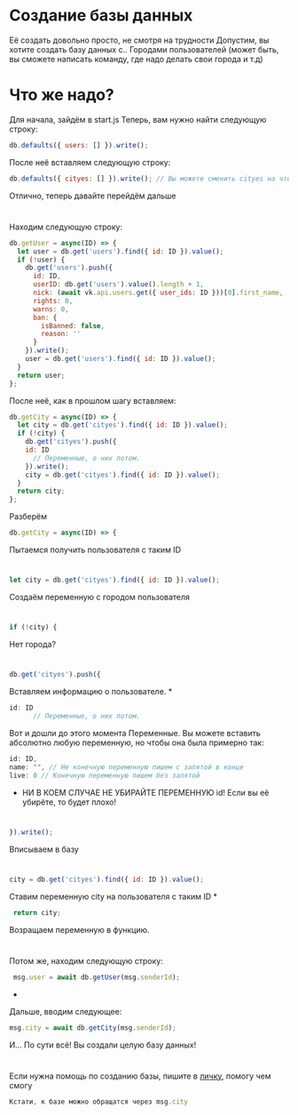 # Создание базы данных
Её создать довольно просто, не смотря на трудности
Допустим, вы хотите создать базу данных с.. Городами пользователей (может быть, вы сможете написать команду, где надо делать свои города и т.д)
# Что же надо?
Для начала, зайдём в start.js
Теперь, вам нужно найти следующую строку:
```js
db.defaults({ users: [] }).write();
```
После неё вставляем следующую строку:
```js
db.defaults({ cityes: [] }).write(); // Вы можете сменить cityes на что-то другое
```
Отлично, теперь давайте перейдём дальше
#
Находим следующую строку:
```js
db.getUser = async(ID) => {
  let user = db.get('users').find({ id: ID }).value();
  if (!user) {
    db.get('users').push({
      id: ID,
      userID: db.get('users').value().length + 1,
      nick: (await vk.api.users.get({ user_ids: ID }))[0].first_name,
      rights: 0,
      warns: 0,
      ban: {
        isBanned: false,
        reason: ''
      }
    }).write();
    user = db.get('users').find({ id: ID }).value();
  }
  return user;
};
```
После неё, как в прошлом шагу вставляем:
```js
db.getCity = async(ID) => {
  let city = db.get('cityes').find({ id: ID }).value();
  if (!city) {
    db.get('cityes').push({
	id: ID
      // Переменные, о них потом.
    }).write();
    city = db.get('cityes').find({ id: ID }).value();
  }
  return city;
};
```
Разберём
```js
db.getCity = async(ID) => {
```
Пытаемся получить пользователя с таким ID
#
```js
let city = db.get('cityes').find({ id: ID }).value();
```
Создаём переменную с городом пользователя
#
```js
if (!city) {
```
Нет города?
#
```js
db.get('cityes').push({
```
Вставляем информацию о пользователе.
*
```js
id: ID
      // Переменные, о них потом.
```
Вот и дошли до этого момента
Переменные.
Вы можете вставить абсолютно любую переменную, но чтобы она была примерно так:
```js
id: ID,
name: "", // Не конечную переменную пишем с запятой в конце 
live: 0 // Конечную переменную пишем без запятой
```
* НИ В КОЕМ СЛУЧАЕ НЕ УБИРАЙТЕ ПЕРЕМЕННУЮ id!
Если вы её убирёте, то будет плохо!
#
```js
}).write();
```
Вписываем в базу
#
```js
city = db.get('cityes').find({ id: ID }).value();
```
Ставим переменную city на пользователя с таким ID
*
```js
 return city;
```
Возращаем переменную в функцию.
#
Потом же, находим следующую строку:
```js
 msg.user = await db.getUser(msg.senderId);
```
*
Дальше, вводим следующее:
```js
msg.city = await db.getCity(msg.senderId);
```
И... По сути всё! Вы создали целую базу данных!
#
Если нужна помощь по созданию базы, пишите в [личку](https://vk.com/tailsjs), помогу чем смогу
```js
Кстати, к базе можно обращатся через msg.city
```
